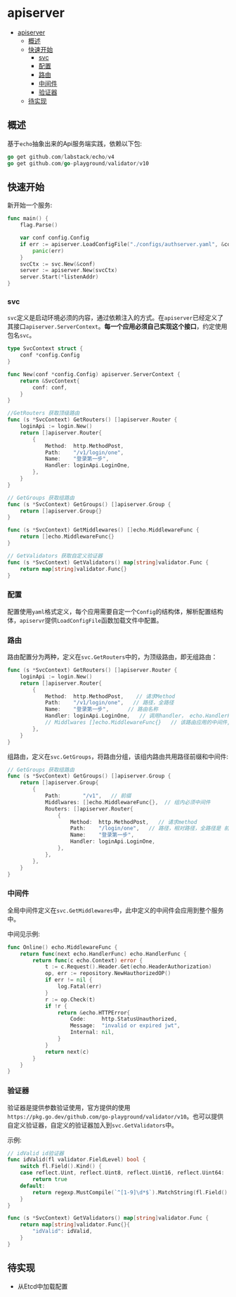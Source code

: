 # apiserver

- [apiserver](#apiserver)
  - [概述](#概述)
  - [快速开始](#快速开始)
    - [svc](#svc)
    - [配置](#配置)
    - [路由](#路由)
    - [中间件](#中间件)
    - [验证器](#验证器)
  - [待实现](#待实现)

## 概述

基于`echo`抽象出来的Api服务端实践，依赖以下包:

```go
go get github.com/labstack/echo/v4
go get github.com/go-playground/validator/v10
```

## 快速开始

新开始一个服务:

```go
func main() {
	flag.Parse()

	var conf config.Config
	if err := apiserver.LoadConfigFile("./configs/authserver.yaml", &conf); err != nil {
		panic(err)
	}
	svcCtx := svc.New(&conf)
	server := apiserver.New(svcCtx)
	server.Start(*listenAddr)
}
```

### svc

`svc`定义是启动环境必须的内容，通过依赖注入的方式。在`apiserver`已经定义了其接口`apiserver.ServerContext`。**每一个应用必须自己实现这个接口**，约定使用包名`svc`。

```go
type SvcContext struct {
	conf *config.Config
}

func New(conf *config.Config) apiserver.ServerContext {
	return &SvcContext{
		conf: conf,
	}
}

//GetRouters 获取顶级路由
func (s *SvcContext) GetRouters() []apiserver.Router {
	loginApi := login.New()
	return []apiserver.Router{
		{
			Method:  http.MethodPost,
			Path:    "/v1/login/one",
			Name:    "登录第一步",
			Handler: loginApi.LoginOne,
		},
	}
}

// GetGroups 获取组路由
func (s *SvcContext) GetGroups() []apiserver.Group {
	return []apiserver.Group{}
}

func (s *SvcContext) GetMiddlewares() []echo.MiddlewareFunc {
	return []echo.MiddlewareFunc{}
}

// GetValidators 获取自定义验证器
func (s *SvcContext) GetValidators() map[string]validator.Func {
	return map[string]validator.Func{}
}
```

### 配置

配置使用`yaml`格式定义，每个应用需要自定一个`Config`的结构体，解析配置结构体，`apiservr`提供`LoadConfigFile`函数加载文件中配置。

### 路由

路由配置分为两种，定义在`svc.GetRouters`中的，为顶级路由，即无组路由：

```go
func (s *SvcContext) GetRouters() []apiserver.Router {
	loginApi := login.New()
	return []apiserver.Router{
		{
			Method:  http.MethodPost,    // 请求Method
			Path:    "/v1/login/one",   // 路径，全路径
			Name:    "登录第一步",      // 路由名称
			Handler: loginApi.LoginOne,   // 调用handler， echo.HandlerFunc的实现
            // Middlwares []echo.MiddlewareFunc{}   // 该路由应用的中间件, 仅在该路由上生效
		},
	}
}
```

组路由，定义在`svc.GetGroups`，将路由分组，该组内路由共用路径前缀和中间件:

```go
// GetGroups 获取组路由
func (s *SvcContext) GetGroups() []apiserver.Group {
	return []apiserver.Group{
		{
			Path:       "/v1",   // 前缀
			Middlwares: []echo.MiddlewareFunc{},  // 组内必须中间件
			Routers: []apiserver.Router{
				{
					Method:  http.MethodPost,   // 请求method
					Path:    "/login/one",   // 路径，相对路径，全路径是 前缀+此属性
					Name:    "登录第一步",
					Handler: loginApi.LoginOne,
				},
			},
		},
	}
}
```

### 中间件

全局中间件定义在`svc.GetMiddlewares`中，此中定义的中间件会应用到整个服务中。

中间见示例:

```go
func Online() echo.MiddlewareFunc {
	return func(next echo.HandlerFunc) echo.HandlerFunc {
		return func(c echo.Context) error {
			t := c.Request().Header.Get(echo.HeaderAuthorization)
			op, err := repository.NewHauthorizedOP()
			if err != nil {
				log.Fatal(err)
			}
			r := op.Check(t)
			if !r {
				return &echo.HTTPError{
					Code:     http.StatusUnauthorized,
					Message:  "invalid or expired jwt",
					Internal: nil,
				}
			}
			return next(c)
		}
	}
}
```

### 验证器

验证器是提供参数验证使用，官方提供的使用`https://pkg.go.dev/github.com/go-playground/validator/v10`。也可以提供自定义验证器，自定义的验证器加入到`svc.GetValidators`中。

示例:

```go
// idValid id验证器
func idValid(fl validator.FieldLevel) bool {
	switch fl.Field().Kind() {
	case reflect.Uint, reflect.Uint8, reflect.Uint16, reflect.Uint64:
		return true
	default:
		return regexp.MustCompile(`^[1-9]\d*$`).MatchString(fl.Field().String())
	}
}

func (s *SvcContext) GetValidators() map[string]validator.Func {
	return map[string]validator.Func{}{
        "idValid": idValid,
    }
}
```

## 待实现

- 从Etcd中加载配置

